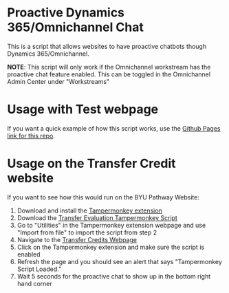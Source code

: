 # Proactive Dynamics 365/Omnichannel Chat
This is a script that allows websites to have proactive chatbots though Dynamics 365/Omnichannel. 

**NOTE**: This script will only work if the Omnichannel workstream has the proactive chat feature enabled. This can be toggled in the Omnichannel Admin Center under "Workstreams"

# Usage with Test webpage
If you want a quick example of how this script works, use the [Github Pages link for this repo](https://collin-murphy.github.io/proactive_chat/).

# Usage on the Transfer Credit website
If you want to see how this would run on the BYU Pathway Website:
1. Download and install the [Tampermonkey extension](https://chrome.google.com/webstore/detail/tampermonkey/dhdgffkkebhmkfjojejmpbldmpobfkfo)
2. Download the [Transfer Evaluation Tampermonkey Script](https://raw.githubusercontent.com/collin-murphy/proactive_chat/transfer/tampermonkey.js)
3. Go to "Utilities" in the Tampermonkey extension webpage and use "Import from file" to import the script from step 2
4. Navigate to the [Transfer Credits Webpage](https://www.byupathway.org/admissions/transfer-credits)
5. Click on the Tampermonkey extension and make sure the script is enabled
6. Refresh the page and you should see an alert that says "Tampermonkey Script Loaded."
7. Wait 5 seconds for the proactive chat to show up in the bottom right hand corner
